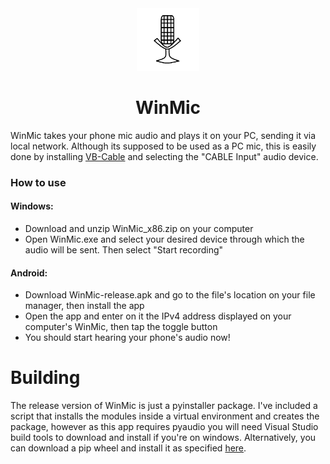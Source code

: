 <div align="center">
<img height="100px" src="logo.png"/>
  
# WinMic  
</div>

WinMic takes your phone mic audio and plays it on your PC, sending it via local network. Although its supposed to be used as a PC mic, this is easily done by installing [VB-Cable](https://vb-audio.com/Cable/index.htm) and selecting the "CABLE Input" audio device.

### How to use
#### Windows:
- Download and unzip WinMic_x86.zip on your computer
- Open WinMic.exe and select your desired device through which the audio will be sent. Then select "Start recording"
#### Android:
- Download WinMic-release.apk and go to the file's location on your file manager, then install the app
- Open the app and enter on it the IPv4 address displayed on your computer's WinMic, then tap the toggle button
- You should start hearing your phone's audio now!

# Building
The release version of WinMic is just a pyinstaller package. I've included a script that installs the modules inside a virtual environment and creates the package, however as this app requires pyaudio you will need Visual Studio build tools to download and install if you're on windows. Alternatively, you can download a pip wheel and install it as specified [here](https://stackoverflow.com/a/55630212).
